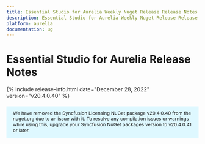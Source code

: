 ```yaml
---
title: Essential Studio for Aurelia Weekly Nuget Release Release Notes  
description: Essential Studio for Aurelia Weekly Nuget Release Release Notes  
platform: aurelia
documentation: ug
---
```


# Essential Studio for Aurelia  Release Notes  

{% include release-info.html date="December 28, 2022"  version="v20.4.0.40" %} 

<style>
#license {
    font-size: .88em!important;
margin-top: 1.5em;     margin-bottom: 1.5em;
    background-color: #def8ff;
    padding: 10px 17px 14px;
}
</style>

<div id="license">
We have removed the Syncfusion Licensing NuGet package v20.4.0.40 from the nuget.org due to an issue with it. To resolve any compilation issues or warnings while using this, upgrade your Syncfusion NuGet packages version to v20.4.0.41 or later.
</div>





